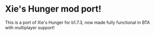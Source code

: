 # Xie's Hunger mod port!

This is a port of Xie's Hunger for b1.7.3, now made fully functional in BTA with multiplayer support!
